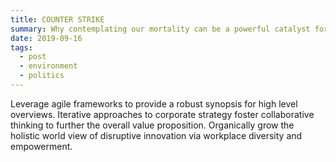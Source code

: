 ```yaml
---
title: COUNTER STRIKE
summary: Why contemplating our mortality can be a powerful catalyst for change
date: 2019-09-16
tags:
  - post
  - environment
  - politics
---
```

Leverage agile frameworks to provide a robust synopsis for high level overviews. Iterative approaches to corporate strategy foster collaborative thinking to further the overall value proposition. Organically grow the holistic world view of disruptive innovation via workplace diversity and empowerment.
